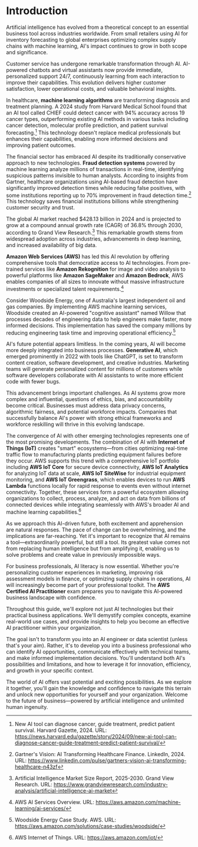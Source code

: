 # Introduction

Artificial intelligence has evolved from a theoretical concept to an essential business tool across industries worldwide. From small retailers using AI for inventory forecasting to global enterprises optimizing complex supply chains with machine learning, AI's impact continues to grow in both scope and significance.

Customer service has undergone remarkable transformation through AI. AI-powered chatbots and virtual assistants now provide immediate, personalized support 24/7, continuously learning from each interaction to improve their capabilities. This evolution delivers higher customer satisfaction, lower operational costs, and valuable behavioral insights.

In healthcare, **machine learning algorithms** are transforming diagnosis and treatment planning. A 2024 study from Harvard Medical School found that an AI tool called CHIEF could detect cancer with 94% accuracy across 19 cancer types, outperforming existing AI methods in various tasks including cancer detection, molecular profile prediction, and patient survival forecasting.[^1] This technology doesn't replace medical professionals but enhances their capabilities, enabling more informed decisions and improving patient outcomes.

The financial sector has embraced AI despite its traditionally conservative approach to new technologies. **Fraud detection systems** powered by machine learning analyze millions of transactions in real-time, identifying suspicious patterns invisible to human analysts. According to insights from Gartner, healthcare organizations using AI-based fraud detection have significantly improved detection times while reducing false positives, with some institutions reporting up to 70% improvement in fraud detection time.[^2] This technology saves financial institutions billions while strengthening customer security and trust.

The global AI market reached $428.13 billion in 2024 and is projected to grow at a compound annual growth rate (CAGR) of 36.8% through 2030, according to Grand View Research.[^3] This remarkable growth stems from widespread adoption across industries, advancements in deep learning, and increased availability of big data.

**Amazon Web Services (AWS)** has led this AI revolution by offering comprehensive tools that democratize access to AI technologies. From pre-trained services like **Amazon Rekognition** for image and video analysis to powerful platforms like **Amazon SageMaker** and **Amazon Bedrock**, AWS enables companies of all sizes to innovate without massive infrastructure investments or specialized talent requirements.[^4]

Consider Woodside Energy, one of Australia's largest independent oil and gas companies. By implementing AWS machine learning services, Woodside created an AI-powered "cognitive assistant" named Willow that processes decades of engineering data to help engineers make faster, more informed decisions. This implementation has saved the company millions by reducing engineering task time and improving operational efficiency.[^5]

AI's future potential appears limitless. In the coming years, AI will become more deeply integrated into business processes. **Generative AI**, which emerged prominently in 2022 with tools like ChatGPT, is set to transform content creation, software development, and creative industries. Marketing teams will generate personalized content for millions of customers while software developers collaborate with AI assistants to write more efficient code with fewer bugs.

This advancement brings important challenges. As AI systems grow more complex and influential, questions of ethics, bias, and accountability become critical. Businesses must address data privacy concerns, algorithmic fairness, and potential workforce impacts. Companies that successfully balance AI's power with strong ethical frameworks and workforce reskilling will thrive in this evolving landscape.

The convergence of AI with other emerging technologies represents one of the most promising developments. The combination of AI with **Internet of Things (IoT)** creates "smart" ecosystems—from cities optimizing real-time traffic flow to manufacturing plants predicting equipment failures before they occur. AWS supports this trend with a comprehensive IoT portfolio including **AWS IoT Core** for secure device connectivity, **AWS IoT Analytics** for analyzing IoT data at scale, **AWS IoT SiteWise** for industrial equipment monitoring, and **AWS IoT Greengrass**, which enables devices to run **AWS Lambda** functions locally for rapid response to events even without internet connectivity. Together, these services form a powerful ecosystem allowing organizations to collect, process, analyze, and act on data from billions of connected devices while integrating seamlessly with AWS's broader AI and machine learning capabilities.[^6]

As we approach this AI-driven future, both excitement and apprehension are natural responses. The pace of change can be overwhelming, and the implications are far-reaching. Yet it's important to recognize that AI remains a tool—extraordinarily powerful, but still a tool. Its greatest value comes not from replacing human intelligence but from amplifying it, enabling us to solve problems and create value in previously impossible ways.

For business professionals, AI literacy is now essential. Whether you're personalizing customer experiences in marketing, improving risk assessment models in finance, or optimizing supply chains in operations, AI will increasingly become part of your professional toolkit. The **AWS Certified AI Practitioner** exam prepares you to navigate this AI-powered business landscape with confidence.

Throughout this guide, we'll explore not just AI technologies but their practical business applications. We'll demystify complex concepts, examine real-world use cases, and provide insights to help you become an effective AI practitioner within your organization.

The goal isn't to transform you into an AI engineer or data scientist (unless that's your aim). Rather, it's to develop you into a business professional who can identify AI opportunities, communicate effectively with technical teams, and make informed implementation decisions. You'll understand both AI's possibilities and limitations, and how to leverage it for innovation, efficiency, and growth in your specific context.

The world of AI offers vast potential and exciting possibilities. As we explore it together, you'll gain the knowledge and confidence to navigate this terrain and unlock new opportunities for yourself and your organization. Welcome to the future of business—powered by artificial intelligence and unlimited human ingenuity.

[^1]: New AI tool can diagnose cancer, guide treatment, predict patient survival. Harvard Gazette, 2024. URL: <https://news.harvard.edu/gazette/story/2024/09/new-ai-tool-can-diagnose-cancer-guide-treatment-predict-patient-survival/>

[^2]: Gartner's Vision: AI Transforming Healthcare Finance. LinkedIn, 2024. URL: <https://www.linkedin.com/pulse/gartners-vision-ai-transforming-healthcare-n43zf>

[^3]: Artificial Intelligence Market Size Report, 2025-2030. Grand View Research. URL: <https://www.grandviewresearch.com/industry-analysis/artificial-intelligence-ai-market>

[^4]: AWS AI Services Overview. URL: <https://aws.amazon.com/machine-learning/ai-services/>

[^5]: Woodside Energy Case Study. AWS. URL: <https://aws.amazon.com/solutions/case-studies/woodside/>

[^6]: AWS Internet of Things. URL: <https://aws.amazon.com/iot/>

